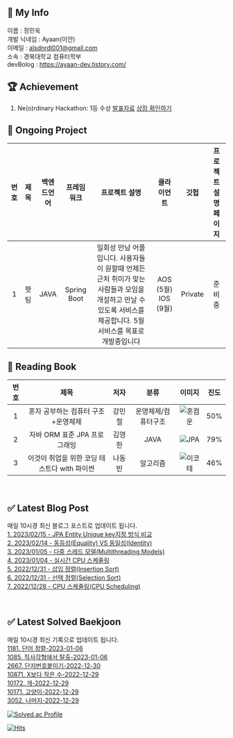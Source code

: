## :information_desk_person: My Info
이름 : 정민욱 </br>
개발 닉네임 :  Ayaan(이안)</br>
이메일 : alsdnrdl001@gmail.com</br>
소속 : 경북대학교 컴퓨터학부</br>
devBolog : https://ayaan-dev.tistory.com/</br>

## :trophy: Achievement
1. Ne(o)rdinary Hackathon: 1등 수상
[발표자료](https://www.miricanvas.com/ko/v/11f5vy2)
[상장 확인하기](https://drive.google.com/file/d/1lIbfyaiX8vsT9ZIpNFewcprSOEZ4697D/view?usp=sharing)
## :memo: Ongoing Project
|번호| 제목 | 백엔드언어 | 프레임워크 | 프로젝트 설명| 클라이언트 | 깃헙 | 프로젝트 설명페이지 |
|:-:|:-:|:-:|:-:|:-:|:-:|:-:|:-:|
|1| 팟팅 | JAVA | Spring Boot | 일회성 만남 어플입니다. 사용자들이 원할때 언제든 근처 취미가 맞는 사람들과 모임을 개설하고 만날 수 있도록 서비스를 제공합니다. 5월 서비스를 목표로 개발중입니다| AOS (5월) IOS (9월) | Private| 준비중|

## :green_book: Reading Book
|번호| 제목|저자| 분류 | 이미지 | 진도 |
|:-:|:-:|:-:|:-:|:-:|:-:|
|1|혼자 공부하는 컴퓨터 구조+운영체제|강민철|운영체제/컴퓨터구조|![혼컴운](https://encrypted-tbn0.gstatic.com/shopping?q=tbn:ANd9GcSD5jKvCZwQWzNq3r3pTeiewPFwdAs0JFSEy79HPRplqqnDGyjcVq7ilPF0W50xMbI-q6cdIrOqKXI&usqp=CAc)| 50% |
|2|자바 ORM 표준 JPA 프로그래밍|김영한|JAVA|![JPA](https://encrypted-tbn0.gstatic.com/shopping?q=tbn:ANd9GcQBikRXsqteoGn7DkXgFmJBc-ymt-HuBvjGMDuPPyhYZ4pWkISenTwl5x-umkIC-yhqIvZJu90dJM4&usqp=CAc)| 79% |
|3|이것이 취업을 위한 코딩 테스트다 with 파이썬|나동빈| 알고리즘 | ![이코테](https://encrypted-tbn0.gstatic.com/images?q=tbn:ANd9GcQrf7GdbuunEPB-4I1Gmc5mmmVS4FUudDyEtQ&usqp=CAU)| 46% |
<!-- </div> -->
</br>
<!-- Start blog -->

## ✅ Latest Blog Post

매일 10시경 최신 블로그 포스트로 업데이트 됩니다.</br>
[1. 2023/02/15 - JPA Entity Unique key지정 방식 비교](https://ayaan-dev.tistory.com/11) <br/>
[2. 2023/02/14 - 동등성(Equality) VS 동일성(Identity)](https://ayaan-dev.tistory.com/10) <br/>
[3. 2023/01/05 - 다중 스레드 모델(Multithreading Models)](https://ayaan-dev.tistory.com/9) <br/>
[4. 2023/01/04 - 실시간 CPU 스케줄링](https://ayaan-dev.tistory.com/8) <br/>
[5. 2022/12/31 - 삽입 정렬(Insertion Sort)](https://ayaan-dev.tistory.com/7) <br/>
[6. 2022/12/31 - 선택 정렬(Selection Sort)](https://ayaan-dev.tistory.com/6) <br/>
[7. 2022/12/28 - CPU 스케줄링(CPU Scheduling)](https://ayaan-dev.tistory.com/5) <br/>

<!-- End blog -->
</br>

<!-- Start BaekJoon -->

## ✅ Latest Solved Baekjoon

매일 10시경 최신 기록으로 업데이트 됩니다.</br>
[1181. 단어 정렬-2023-01-06](https://www.acmicpc.net//problem/1181) <br/>
[1085. 직사각형에서 탈출-2023-01-06](https://www.acmicpc.net//problem/1085) <br/>
[2667. 단지번호붙이기-2022-12-30](https://www.acmicpc.net//problem/2667) <br/>
[10871. X보다 작은 수-2022-12-29](https://www.acmicpc.net//problem/10871) <br/>
[10172. 개-2022-12-29](https://www.acmicpc.net//problem/10172) <br/>
[10171. 고양이-2022-12-29](https://www.acmicpc.net//problem/10171) <br/>
[3052. 나머지-2022-12-29](https://www.acmicpc.net//problem/3052) <br/>

<!-- End BaekJoon -->
[![Solved.ac Profile](http://mazassumnida.wtf/api/v2/generate_badge?boj=alsdnrdl01)](https://solved.ac/alsdnrdl01/)

[![Hits](https://hits.seeyoufarm.com/api/count/incr/badge.svg?url=https%3A%2F%2Fgithub.com%2FJ-MU&count_bg=%230C9BF7&title_bg=%2369D2F7&icon=&icon_color=%23E7E7E7&title=hits&edge_flat=false)](https://hits.seeyoufarm.com)
